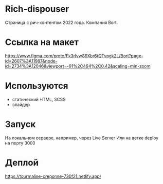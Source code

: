 # Rich-dispouser
Страница с рич-контентом 2022 года.
Компания Bort.

# Ссылка на макет
https://www.figma.com/proto/Fk3rIvw89Xbr6tQTvpgk2L/Bort?page-id=2607%3A11987&node-id=2734%3A12046&viewport=-91%2C494%2C0.42&scaling=min-zoom

# Используются
 - cтатический HTML, SCSS
 - слайдер

# Запуск 
На локальном сервере, например, через Live Server
Или на ветке deploy на порту 3000

# Деплой
https://tourmaline-creponne-730f21.netlify.app/
